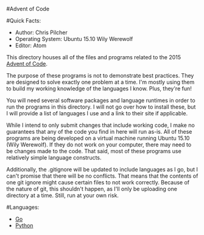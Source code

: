 #Advent of Code

#Quick Facts:
* Author: Chris Pilcher
* Operating System: Ubuntu 15.10 Wily Werewolf
* Editor: Atom

This directory houses all of the files and programs related to the 2015 [Advent of Code](http://adventofcode.com/day/1).

The purpose of these programs is not to demonstrate best practices. They are designed to solve exactly one problem at a time. I'm mostly using them to build my working knowledge of the languages I know. Plus, they're fun!

You will need several software packages and language runtimes in order to run the programs in this directory. I will not go over how to install these, but I will provide a list of languages I use and a link to their site if applicable.

While I intend to only submit changes that include working code, I make no guarantees that any of the code you find in here will run as-is. All of these programs are being developed on a virtual machine running Ubuntu 15.10 (Wily Werewolf). If they do not work on your computer, there may need to be changes made to the code. That said, most of these programs use relatively simple language constructs.

Additionally, the .gitignore will be updated to include languages as I go, but I can't promise that there will be no conflicts. That means that the contents of one git ignore might cause certain files to not work correctly. Because of the nature of git, this shouldn't happen, as I'll only be uploading one directory at a time. Still, run at your own risk.

#Languages:

* [Go](http://golang.org)
* [Python](http://python.org)
